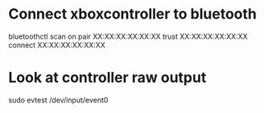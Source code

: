 # Connect xboxcontroller to bluetooth
bluetoothctl
scan on
pair XX:XX:XX:XX:XX:XX
trust XX:XX:XX:XX:XX:XX
connect XX:XX:XX:XX:XX:XX

# Look at controller raw output
sudo evtest /dev/input/event0
